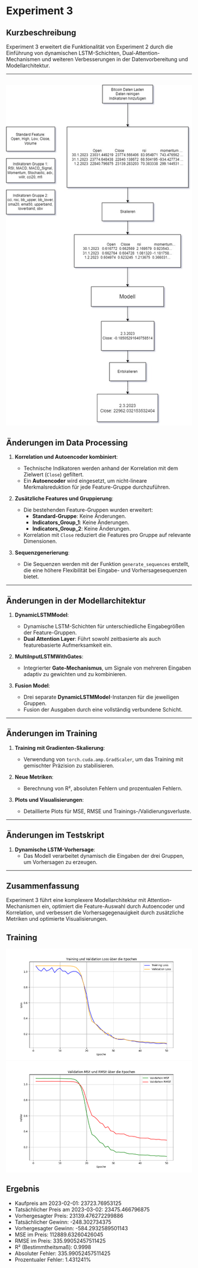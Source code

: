 # Experiment 3

## Kurzbeschreibung
Experiment 3 erweitert die Funktionalität von Experiment 2 durch die Einführung von dynamischen LSTM-Schichten, Dual-Attention-Mechanismen und weiteren Verbesserungen in der Datenvorbereitung und Modellarchitektur.

---
![alt text](../Experiment_2/Data/Models/Experiment_2.jpg)
---

## Änderungen im Data Processing
1. **Korrelation und Autoencoder kombiniert**:
   - Technische Indikatoren werden anhand der Korrelation mit dem Zielwert (`Close`) gefiltert. 
   - Ein **Autoencoder** wird eingesetzt, um nicht-lineare Merkmalsreduktion für jede Feature-Gruppe durchzuführen.

2. **Zusätzliche Features und Gruppierung**:
   - Die bestehenden Feature-Gruppen wurden erweitert:
     - **Standard-Gruppe**: Keine Änderungen.
     - **Indicators_Group_1**: Keine Änderungen.
     - **Indicators_Group_2**: Keine Änderungen.
   - Korrelation mit `Close` reduziert die Features pro Gruppe auf relevante Dimensionen.

3. **Sequenzgenerierung**:
   - Die Sequenzen werden mit der Funktion `generate_sequences` erstellt, die eine höhere Flexibilität bei Eingabe- und Vorhersagesequenzen bietet.

---

## Änderungen in der Modellarchitektur
1. **DynamicLSTMModel**:
   - Dynamische LSTM-Schichten für unterschiedliche Eingabegrößen der Feature-Gruppen.
   - **Dual Attention Layer**: Führt sowohl zeitbasierte als auch featurebasierte Aufmerksamkeit ein.

2. **MultiInputLSTMWithGates**:
   - Integrierter **Gate-Mechanismus**, um Signale von mehreren Eingaben adaptiv zu gewichten und zu kombinieren.

3. **Fusion Model**:
   - Drei separate **DynamicLSTMModel**-Instanzen für die jeweiligen Gruppen.
   - Fusion der Ausgaben durch eine vollständig verbundene Schicht.

---

## Änderungen im Training
1. **Training mit Gradienten-Skalierung**:
   - Verwendung von `torch.cuda.amp.GradScaler`, um das Training mit gemischter Präzision zu stabilisieren.

2. **Neue Metriken**:
   - Berechnung von R², absoluten Fehlern und prozentualen Fehlern.

3. **Plots und Visualisierungen**:
   - Detaillierte Plots für MSE, RMSE und Trainings-/Validierungsverluste.

---

## Änderungen im Testskript
1. **Dynamische LSTM-Vorhersage**:
   - Das Modell verarbeitet dynamisch die Eingaben der drei Gruppen, um Vorhersagen zu erzeugen.

---

## Zusammenfassung
Experiment 3 führt eine komplexere Modellarchitektur mit Attention-Mechanismen ein, optimiert die Feature-Auswahl durch Autoencoder und Korrelation, und verbessert die Vorhersagegenauigkeit durch zusätzliche Metriken und optimierte Visualisierungen.

## Training
![alt text](../Experiment_2/Data/Models/loss_plot.png)
![alt text](../Experiment_2/Data/Models/metrics_plot.png)

## Ergebnis
- Kaufpreis am 2023-02-01: 23723.76953125
- Tatsächlicher Preis am 2023-03-02: 23475.466796875
- Vorhergesagter Preis: 23139.476272299886
- Tatsächlicher Gewinn: -248.302734375
- Vorhergesagter Gewinn: -584.2932589501143
- MSE im Preis: 112889.63260426045
- RMSE im Preis: 335.99052457511425
- R² (Bestimmtheitsmaß): 0.9998
- Absoluter Fehler: 335.99052457511425
- Prozentualer Fehler: 1.431241%

